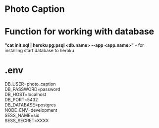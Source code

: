 Photo Caption
=============


Function for working with database
==================================
__"cat init.sql | heroku pg:psql <db.name> --app <app.name>"__ - for installing start database to heroku <br>

.env
====
DB_USER=photo_caption<br>
DB_PASSWORD=password<br>
DB_HOST=localhost<br>
DB_PORT=5432<br>
DB_DATABASE=postgres<br>
NODE_ENV=development<br>
SESS_NAME=sid<br>
SESS_SECRET=XXXX<br>